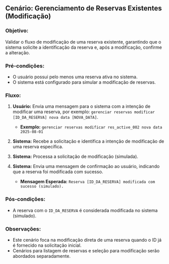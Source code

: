 ## Cenário: Gerenciamento de Reservas Existentes (Modificação)

### Objetivo:
Validar o fluxo de modificação de uma reserva existente, garantindo que o sistema solicite a identificação da reserva e, após a modificação, confirme a alteração.

### Pré-condições:
- O usuário possui pelo menos uma reserva ativa no sistema.
- O sistema está configurado para simular a modificação de reservas.

### Fluxo:

1.  **Usuário:** Envia uma mensagem para o sistema com a intenção de modificar uma reserva, por exemplo: `gerenciar reservas modificar [ID_DA_RESERVA] nova data [NOVA_DATA]`.
    - **Exemplo:** `gerenciar reservas modificar res_active_002 nova data 2025-08-01`

2.  **Sistema:** Recebe a solicitação e identifica a intenção de modificação de uma reserva específica.

3.  **Sistema:** Processa a solicitação de modificação (simulada).

4.  **Sistema:** Envia uma mensagem de confirmação ao usuário, indicando que a reserva foi modificada com sucesso.
    - **Mensagem Esperada:** `Reserva [ID_DA_RESERVA] modificada com sucesso (simulado).`

### Pós-condições:
- A reserva com o `ID_DA_RESERVA` é considerada modificada no sistema (simulado).

### Observações:
- Este cenário foca na modificação direta de uma reserva quando o ID já é fornecido na solicitação inicial.
- Cenários para listagem de reservas e seleção para modificação serão abordados separadamente.